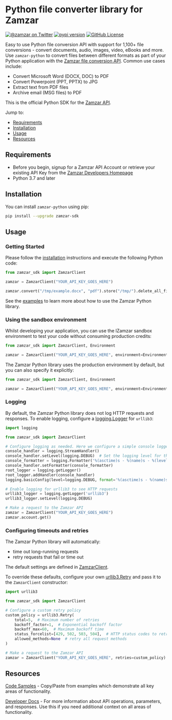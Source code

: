 # Python file converter library for Zamzar

[![@zamzar on Twitter](https://img.shields.io/badge/twitter-zamzar-blue)](https://twitter.com/zamzar)
[![pypi version](https://img.shields.io/pypi/v/zamzar-sdk.svg)](https://pypi.python.org/pypi/zamzar-sdk)
[![GitHub License](https://img.shields.io/github/license/zamzar/zamzar-sdk)](https://github.com/zamzar/zamzar-sdk/blob/main/LICENSE)

Easy to use Python file conversion API with support for 1,100+ file conversions - convert documents, audio, images,
video, eBooks and more. Use `zamzar-python` to convert files between different formats as part of your Python
application with the [Zamzar file conversion API](https://developers.zamzar.com). Common use cases include:

- Convert Microsoft Word (DOCX, DOC) to PDF
- Convert Powerpoint (PPT, PPTX) to JPG
- Extract text from PDF files
- Archive email (MSG files) to PDF

This is the official Python SDK for the [Zamzar API](https://developers.zamzar.com).

Jump to:

- [Requirements](#requirements)
- [Installation](#installation)
- [Usage](#usage)
- [Resources](#resources)

## Requirements

- Before you begin, signup for a Zamzar API Account or retrieve your existing API Key from
  the [Zamzar Developers Homepage](https://developers.zamzar.com/user)
- Python 3.7 and later

## Installation

You can install `zamzar-python` using pip:

```bash
pip install --upgrade zamzar-sdk
```

## Usage

### Getting Started

Please follow the [installation](#installation) instructions and execute the following Python code:

```python
from zamzar_sdk import ZamzarClient

zamzar = ZamzarClient("YOUR_API_KEY_GOES_HERE")

zamzar.convert("/tmp/example.docx", "pdf").store("/tmp/").delete_all_files()
```

See the [examples](https://github.com/zamzar/zamzar-python/tree/main/examples) to learn more
about how to use the Zamzar Python library.

### Using the sandbox environment

Whilst developing your application, you can use the lZamzar sandbox environment to test your code without consuming
production credits:

```python
from zamzar_sdk import ZamzarClient, Environment

zamzar = ZamzarClient("YOUR_API_KEY_GOES_HERE", environment=Environment.SANDBOX)
```

The Zamzar Python library uses the production environment by default, but you can also specify it explicitly:

```python
from zamzar_sdk import ZamzarClient, Environment

zamzar = ZamzarClient("YOUR_API_KEY_GOES_HERE", environment=Environment.PRODUCTION)
```

### Logging

By default, the Zamzar Python library does not log HTTP requests and responses. To enable logging, configure a
[logging.Logger](https://docs.python.org/3/library/logging.html#logging.Logger) for `urllib3`:

```python
import logging

from zamzar_sdk import ZamzarClient

# Configure logging as needed. Here we configure a simple console logger
console_handler = logging.StreamHandler()
console_handler.setLevel(logging.DEBUG)  # Set the logging level for the console handler
console_formatter = logging.Formatter('%(asctime)s - %(name)s - %(levelname)s - %(message)s')
console_handler.setFormatter(console_formatter)
root_logger = logging.getLogger()
root_logger.addHandler(console_handler)
logging.basicConfig(level=logging.DEBUG, format='%(asctime)s - %(name)s - %(levelname)s - %(message)s')

# Enable logging for urllib3 to see HTTP requests
urllib3_logger = logging.getLogger('urllib3')
urllib3_logger.setLevel(logging.DEBUG)

# Make a request to the Zamzar API
zamzar = ZamzarClient("YOUR_API_KEY_GOES_HERE")
zamzar.account.get()
```

### Configuring timeouts and retries

The Zamzar Python library will automatically:

* time out long-running requests
* retry requests that fail or time out

The default settings are defined
in [ZamzarClient](https://github.com/zamzar/zamzar-python/blob/main/zamzar/facade/zamzar_client.py).

To override these defaults, configure your
own [urllib3.Retry](https://urllib3.readthedocs.io/en/stable/reference/urllib3.util.html#urllib3.util.Retry) and pass it
to the `ZamzarClient` constructor:

```python
import urllib3

from zamzar_sdk import ZamzarClient

# Configure a custom retry policy
custom_policy = urllib3.Retry(
    total=5,  # Maximum number of retries
    backoff_factor=1,  # Exponential backoff factor
    backoff_max=60,  # Maximum backoff time
    status_forcelist=[429, 502, 503, 504],  # HTTP status codes to retry
    allowed_methods=None  # retry all request methods
)

# Make a request to the Zamzar API
zamzar = ZamzarClient("YOUR_API_KEY_GOES_HERE", retries=custom_policy)
```

## Resources

[Code Samples](https://github.com/zamzar/zamzar-python/tree/main/examples) - Copy/Paste from
examples which demonstrate all key areas of functionality.

[Developer Docs](https://developers.zamzar.com/docs) - For more information about API operations, parameters, and
responses. Use this if you need additional context on all areas of functionality.
